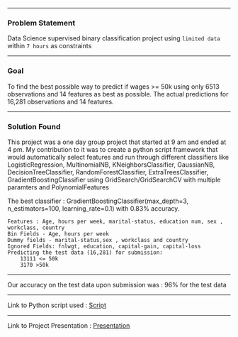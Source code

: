 
---
### Problem Statement

Data Science supervised binary classification project using `limited data` within  `7 hours` as constraints 

---
### Goal

To find the best possible way to predict  if wages >= 50k using only 6513 observations and 14 features as best as possible. 
The actual predictions for 16,281 observations and 14 features.

---

### Solution Found

This project was a one day group project that started at 9 am and ended at 4 pm. My contribution to it was to create a python script framework that would automatically select features and run through different classifiers like 
LogisticRegression,  MultinomialNB, KNeighborsClassifier, GaussianNB, DecisionTreeClassifier, RandomForestClassifier, ExtraTreesClassifier, GradientBoostingClassifier using 
GridSearch/GridSearchCV with multiple paramters and PolynomialFeatures

The best classifier : GradientBoostingClassifier(max_depth=3, n_estimators=100,
learning_rate=0.1) with 0.83% accuracy.

    Features : Age, hours per week, marital-status, education num, sex , workclass, country
    Bin Fields - Age, hours per week
    Dummy fields - marital-status,sex , workclass and country
    Ignored Fields: fnlwgt, education, capital-gain, capital-loss
    Predicting the test data (16,281) for submission:
        13111 <= 50k
        3170 >50k

---
Our accuracy on the test data upon submission was : 96% for the test data

___

Link to Python script used : [Script](src/classification_framework.py)

---

Link to Project Presentation : [Presentation](Hackthon%20Supervised%20binary%20classification%20project.pdf)

